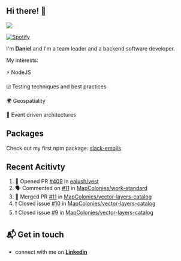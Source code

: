 ## Hi there! 👋

<p>
  <img src="https://github-readme-stats.vercel.app/api?username=syncush&theme=tokyonight">
</p>

[![Spotify](https://novatorem-rust.vercel.app/api/spotify)](https://open.spotify.com/user/syncush)

I'm **Daniel** and I'm a team leader and a backend software developer.

My interests:

⚡ NodeJS

☑️ Testing techniques and best practices

🌍 Geospatiality

🧠 Event driven architectures

## Packages
Check out my first npm package: [slack-emojis](https://www.npmjs.com/package/slack-emojis)

## Recent Acitivty
<!--START_SECTION:activity-->
1. 💪 Opened PR [#409](https://github.com//ealush/vest/pull/409) in [ealush/vest](https://github.com//ealush/vest)
2. 🗣 Commented on [#11](https://github.com//MapColonies/work-standard/issues/11) in [MapColonies/work-standard](https://github.com//MapColonies/work-standard)
3. 🎉 Merged PR [#11](https://github.com//MapColonies/vector-layers-catalog/pull/11) in [MapColonies/vector-layers-catalog](https://github.com//MapColonies/vector-layers-catalog)
4. ❗️ Closed issue [#10](https://github.com//MapColonies/vector-layers-catalog/issues/10) in [MapColonies/vector-layers-catalog](https://github.com//MapColonies/vector-layers-catalog)
5. ❗️ Closed issue [#9](https://github.com//MapColonies/vector-layers-catalog/issues/9) in [MapColonies/vector-layers-catalog](https://github.com//MapColonies/vector-layers-catalog)
<!--END_SECTION:activity-->

## 📬 Get in touch

* connect with me on [**Linkedin**](https://www.linkedin.com/in/daniel-hermon-927372144/)
